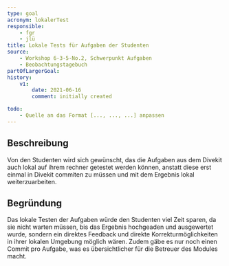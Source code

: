 ```yaml
---
type: goal
acronym: lokalerTest
responsible: 
    - fgr
    - jlü
title: Lokale Tests für Aufgaben der Studenten
source: 
    - Workshop 6-3-5-No.2, Schwerpunkt Aufgaben
    - Beobachtungstagebuch
partOfLargerGoal: 
history:
    v1:
        date: 2021-06-16
        comment: initially created

todo: 
    - Quelle an das Format [..., ..., ...] anpassen 
---
```


## Beschreibung

Von den Studenten wird sich gewünscht, das die Aufgaben aus dem Divekit auch lokal auf ihrem rechner getestet werden können, anstatt diese erst einmal in Divekit commiten zu müssen und mit dem Ergebnis lokal weiterzuarbeiten.

## Begründung

Das lokale Testen der Aufgaben würde den Studenten viel Zeit sparen, da sie nicht warten müssen, bis das Ergebnis hochgeaden und ausgewertet wurde, sondern ein direktes Feedback und direkte Korrekturmöglichkeiten in ihrer lokalen Umgebung möglich wären. Zudem gäbe es nur noch einen Commit pro Aufgabe, was es übersichtlicher für die Betreuer des Modules macht.
